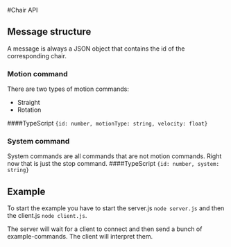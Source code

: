 #Chair API

## Message structure
A message is always a JSON object that contains the id of the corresponding chair.
### Motion command
There are two types of motion commands:
* Straight
* Rotation

####TypeScript
`{id: number, motionType: string, velocity: float}`

### System command
System commands are all commands that are not motion commands. Right now that is just the stop command.
####TypeScript
`{id: number, system: string}`

## Example
To start the example you have to start the server.js ``node server.js`` and then the client.js ``node client.js``.

The server will wait for a client to connect and then send a bunch of example-commands. The client will interpret them.